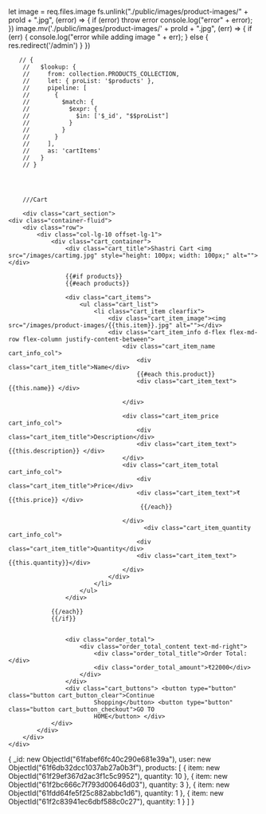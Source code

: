 let image = req.files.image
            fs.unlink("./public/images/product-images/" + proId + ".jpg", (error) => {
                if (error) throw error
                console.log("error" + error);
            })
            image.mv('./public/images/product-images/' + proId + ".jpg", (err) => {
                if (err) {
                    console.log("error while adding image " + err);
                } else {
                    res.redirect('/admin')
                }
            })
     

       // {
        //   $lookup: {
        //     from: collection.PRODUCTS_COLLECTION,
        //     let: { proList: '$products' },
        //     pipeline: [
        //       {
        //         $match: {
        //           $expr: {
        //             $in: ['$_id', "$$proList"]
        //           }
        //         }
        //       }
        //     ],
        //     as: 'cartItems'
        //   }
        // }




        ///Cart

        <div class="cart_section">
    <div class="container-fluid">
        <div class="row">
            <div class="col-lg-10 offset-lg-1">
                <div class="cart_container">
                    <div class="cart_title">Shastri Cart <img src="/images/cartimg.jpg" style="height: 100px; width: 100px;" alt=""></div>

                    {{#if products}}
                    {{#each products}}

                    <div class="cart_items">
                        <ul class="cart_list">
                            <li class="cart_item clearfix">
                                <div class="cart_item_image"><img src="/images/product-images/{{this.item}}.jpg" alt=""></div>
                                <div class="cart_item_info d-flex flex-md-row flex-column justify-content-between">
                                    <div class="cart_item_name cart_info_col">
                                        <div class="cart_item_title">Name</div>
                                        {{#each this.product}}
                                        <div class="cart_item_text">{{this.name}} </div>
                                       
                                    </div>
                                 
                                    <div class="cart_item_price cart_info_col">
                                        <div class="cart_item_title">Description</div>
                                        <div class="cart_item_text"> {{this.description}} </div>
                                    </div>
                                    <div class="cart_item_total cart_info_col">
                                        <div class="cart_item_title">Price</div>
                                        <div class="cart_item_text">₹ {{this.price}} </div>
                                         {{/each}}
                                      
                                    </div>
                                          <div class="cart_item_quantity cart_info_col">
                                        <div class="cart_item_title">Quantity</div>
                                        <div class="cart_item_text">{{this.quantity}}</div>
                                    </div>
                                </div>
                            </li>
                        </ul>
                    </div>

                {{/each}}
                {{/if}}


                    <div class="order_total">
                        <div class="order_total_content text-md-right">
                            <div class="order_total_title">Order Total:</div>
                            <div class="order_total_amount">₹22000</div>
                        </div>
                    </div>
                    <div class="cart_buttons"> <button type="button" class="button cart_button_clear">Continue
                            Shopping</button> <button type="button" class="button cart_button_checkout">GO TO 
                            HOME</button> </div>
                </div>
            </div>
        </div>
    </div>
</div>
<link rel="stylesheet" href="/stylesheets/cart.css">







{
  _id: new ObjectId("61fabef6fc40c290e681e39a"),
  user: new ObjectId("61f6db32dcc1037ab27a0b3f"),
  products: [
    { item: new ObjectId("61f29ef367d2ac3f1c5c9952"), quantity: 10 },
    { item: new ObjectId("61f2bc666c7f793d00646d03"), quantity: 3 },
    { item: new ObjectId("61fdd64fe5f25c882abbc1d6"), quantity: 1 },
    { item: new ObjectId("61f2c83941ec6dbf588c0c27"), quantity: 1 }
  ]
}